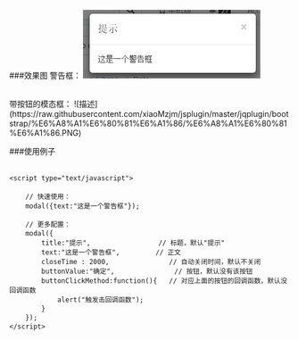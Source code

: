 ###效果图
警告框：
![警告框](https://raw.githubusercontent.com/xiaoMzjm/jsplugin/master/jqplugin/bootstrap/%E6%A8%A1%E6%80%81%E6%A1%86/%E8%AD%A6%E5%91%8A%E6%A1%86.PNG)

<br>
带按钮的模态框：
![描述](https://raw.githubusercontent.com/xiaoMzjm/jsplugin/master/jqplugin/bootstrap/%E6%A8%A1%E6%80%81%E6%A1%86/%E6%A8%A1%E6%80%81%E6%A1%86.PNG)

###使用例子
```

<script type="text/javascript">

	// 快速使用：
	modal({text:"这是一个警告框"});

	// 更多配置：
	modal({
		title:"提示",					// 标题，默认"提示"
		text:"这是一个警告框",			// 正文
		closeTime : 2000,				// 自动关闭时间，默认不关闭
		buttonValue:"确定",				// 按钮，默认没有该按钮   
		buttonClickMethod:function(){	// 对应上面的按钮的回调函数，默认没回调函数
			alert("触发击回调函数");
		}
	});
</script>
```


